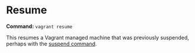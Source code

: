 
# Resume
**Command:** `vagrant resume`

This resumes a Vagrant managed machine that was previously suspended, perhaps with the [suspend command][suspend].

[suspend]: https://docs.vagrantup.com/v2/cli/suspend.html